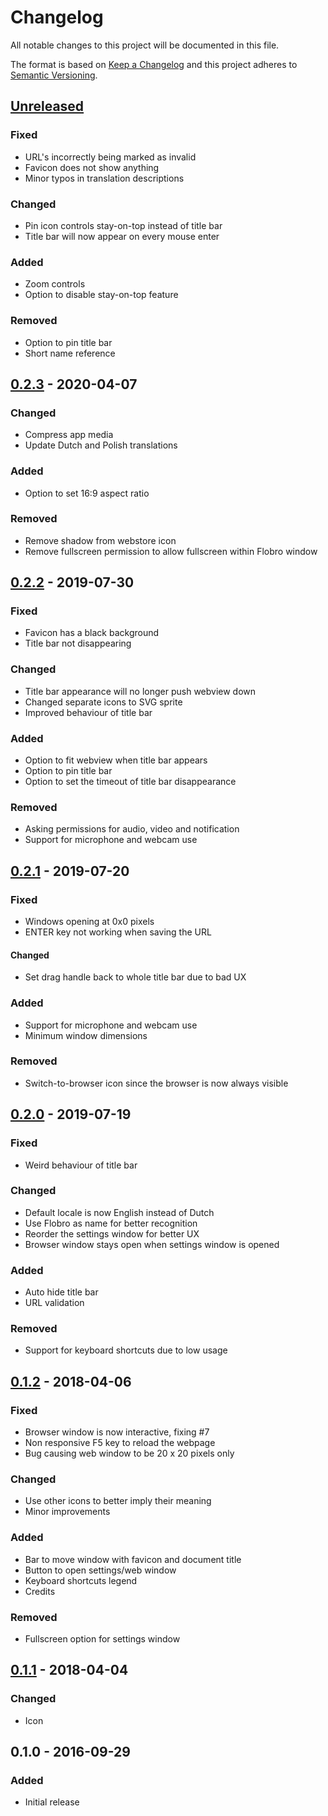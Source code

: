 # Changelog
All notable changes to this project will be documented in this file.

The format is based on [Keep a Changelog](http://keepachangelog.com/en/1.0.0/)
and this project adheres to [Semantic Versioning](http://semver.org/spec/v2.0.0.html).

## [Unreleased]
### Fixed
- URL's incorrectly being marked as invalid
- Favicon does not show anything
- Minor typos in translation descriptions

### Changed
- Pin icon controls stay-on-top instead of title bar
- Title bar will now appear on every mouse enter

### Added
- Zoom controls
- Option to disable stay-on-top feature

### Removed
- Option to pin title bar
- Short name reference



## [0.2.3] - 2020-04-07
### Changed
- Compress app media
- Update Dutch and Polish translations

### Added
- Option to set 16:9 aspect ratio

### Removed
- Remove shadow from webstore icon
- Remove fullscreen permission to allow fullscreen within Flobro window



## [0.2.2] - 2019-07-30
### Fixed
- Favicon has a black background
- Title bar not disappearing

### Changed
- Title bar appearance will no longer push webview down
- Changed separate icons to SVG sprite
- Improved behaviour of title bar

### Added
- Option to fit webview when title bar appears
- Option to pin title bar
- Option to set the timeout of title bar disappearance

### Removed
- Asking permissions for audio, video and notification
- Support for microphone and webcam use



## [0.2.1] - 2019-07-20
### Fixed
- Windows opening at 0x0 pixels
- ENTER key not working when saving the URL

#### Changed
- Set drag handle back to whole title bar due to bad UX

### Added
- Support for microphone and webcam use
- Minimum window dimensions

### Removed
- Switch-to-browser icon since the browser is now always visible



## [0.2.0] - 2019-07-19
### Fixed
- Weird behaviour of title bar

### Changed
- Default locale is now English instead of Dutch
- Use Flobro as name for better recognition
- Reorder the settings window for better UX
- Browser window stays open when settings window is opened

### Added
- Auto hide title bar
- URL validation

### Removed
- Support for keyboard shortcuts due to low usage



## [0.1.2] - 2018-04-06
### Fixed
- Browser window is now interactive, fixing #7
- Non responsive F5 key to reload the webpage
- Bug causing web window to be 20 x 20 pixels only

### Changed
- Use other icons to better imply their meaning
- Minor improvements

### Added
- Bar to move window with favicon and document title
- Button to open settings/web window
- Keyboard shortcuts legend
- Credits

### Removed
- Fullscreen option for settings window



## [0.1.1] - 2018-04-04
### Changed
- Icon



## 0.1.0 - 2016-09-29
### Added
- Initial release

[Unreleased]: https://github.com/cornips/flobro/compare/0.2.3...develop
[0.2.3]: https://github.com/cornips/flobro/compare/0.2.2...0.2.3
[0.2.2]: https://github.com/cornips/flobro/compare/0.2.1...0.2.2
[0.2.1]: https://github.com/cornips/flobro/compare/0.2.0...0.2.1
[0.2.0]: https://github.com/cornips/flobro/compare/0.1.2...0.2.0
[0.1.2]: https://github.com/cornips/flobro/compare/0.1.1...0.1.2
[0.1.1]: https://github.com/cornips/flobro/compare/0.1.0...0.1.1

